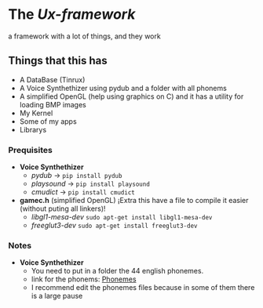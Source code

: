 # The _Ux-framework_
a framework with a lot of things, and they work
## Things that this has
- A DataBase (Tinrux)
- A Voice Synthethizer using pydub and a folder with all phonems
- A simplified OpenGL (help using graphics on C) and it has a utility for loading BMP images
- My Kernel
- Some of my apps
- Librarys

### Prequisites

- **Voice Synthethizer**
	- *pydub* → ```pip install pydub```
	- *playsound* → ```pip install playsound```
	- *cmudict* → ```pip install cmudict```
- **gamec.h** (simplified OpenGL) ¡Extra this have a file to compile it easier (without puting all linkers)!
	- *libgl1-mesa-dev* ```sudo apt-get install libgl1-mesa-dev```
	- *freeglut3-dev* ```sudo apt-get install freeglut3-dev```


### Notes
- **Voice Synthethizer**
	- You need to put in a folder the 44 english phonemes.
	- link for the phonems: <a href="https://github.com/moh3n9595/phonemes-dataset">Phonemes</a>
	- I recommend edit the phonemes files because in some of them there is a large pause
